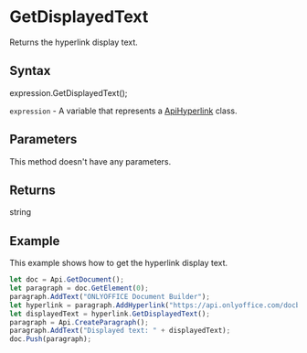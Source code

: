 # GetDisplayedText

Returns the hyperlink display text.

## Syntax

expression.GetDisplayedText();

`expression` - A variable that represents a [ApiHyperlink](../ApiHyperlink.md) class.

## Parameters

This method doesn't have any parameters.

## Returns

string

## Example

This example shows how to get the hyperlink display text.

```javascript
let doc = Api.GetDocument();
let paragraph = doc.GetElement(0);
paragraph.AddText("ONLYOFFICE Document Builder");
let hyperlink = paragraph.AddHyperlink("https://api.onlyoffice.com/docbuilder/basic");
let displayedText = hyperlink.GetDisplayedText();
paragraph = Api.CreateParagraph();
paragraph.AddText("Displayed text: " + displayedText);
doc.Push(paragraph);
```
